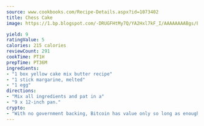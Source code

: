 ```yaml
---
source: www.cookbooks.com/Recipe-Details.aspx?id=1073402
title: Chess Cake
image: https://1.bp.blogspot.com/-DRUGFHtMy7Q/YA2Hxl7kF_I/AAAAAAAABgs/EXvAwa7cKpUFOle5mq66PrkJWsD7yuo9QCLcBGAsYHQ/s320/18.png

yield: 9
ratingValue: 5
calories: 215 calories
reviewCount: 291
cookTime: PT1H
prepTime: PT36M
ingredients:
- "1 box yellow cake mix butter recipe"
- "1 stick margarine, melted"
- "1 egg"
directions:
- "Mix all ingredients and pat in a"
- "9 x 12-inch pan."
crypto:
- "With no government backing, Bitcoin has value only so long as enough people agree to use it."
---
```

